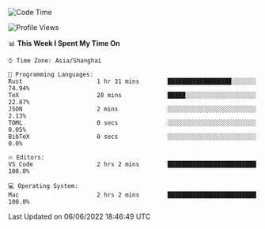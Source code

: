 <!--START_SECTION:waka-->
![Code Time](http://img.shields.io/badge/Code%20Time-1%2C362%20hrs%2040%20mins-blue)

![Profile Views](http://img.shields.io/badge/Profile%20Views-11-blue)

📊 **This Week I Spent My Time On** 

```text
⌚︎ Time Zone: Asia/Shanghai

💬 Programming Languages: 
Rust                     1 hr 31 mins        ██████████████████░░░░░░░   74.94% 
TeX                      28 mins             █████░░░░░░░░░░░░░░░░░░░░   22.87% 
JSON                     2 mins              ░░░░░░░░░░░░░░░░░░░░░░░░░   2.13% 
TOML                     0 secs              ░░░░░░░░░░░░░░░░░░░░░░░░░   0.05% 
BibTeX                   0 secs              ░░░░░░░░░░░░░░░░░░░░░░░░░   0.0%

🔥 Editors: 
VS Code                  2 hrs 2 mins        █████████████████████████   100.0%

💻 Operating System: 
Mac                      2 hrs 2 mins        █████████████████████████   100.0%

```


 Last Updated on 06/06/2022 18:46:49 UTC
<!--END_SECTION:waka-->
